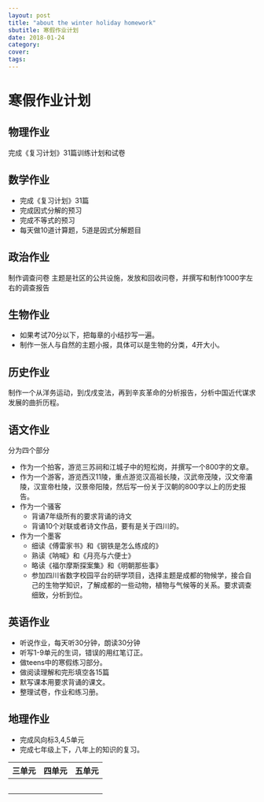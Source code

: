 ```yaml
---
layout: post
title: "about the winter holiday homework"
sbutitle: 寒假作业计划 
date: 2018-01-24
category: 
cover: 
tags: 
---
```


# 寒假作业计划

## 物理作业

完成《复习计划》31篇训练计划和试卷

## 数学作业

 * 完成《复习计划》31篇
 * 完成因式分解的预习
 * 完成不等式的预习
 * 每天做10道计算题，5道是因式分解题目

## 政治作业

制作调查问卷
主题是社区的公共设施，发放和回收问卷，并撰写和制作1000字左右的调查报告

## 生物作业

* 如果考试70分以下，把每章的小结抄写一遍。
* 制作一张人与自然的主题小报，具体可以是生物的分类，4开大小。

## 历史作业

制作一个从洋务运动，到戊戌变法，再到辛亥革命的分析报告，分析中国近代谋求发展的曲折历程。

## 语文作业

分为四个部分

* 作为一个拍客，游览三苏祠和江城子中的短松岗，并撰写一个800字的文章。
* 作为一个游客，游览西汉11陵，重点游览汉高祖长陵，汉武帝茂陵，汉文帝灞陵，汉宣帝杜陵，汉景帝阳陵，然后写一份关于汉朝的800字以上的历史报告。
* 作为一个骚客
  * 背诵7年级所有的要求背诵的诗文
  * 背诵10个对联或者诗文作品，要有是关于四川的。
* 作为一个墨客
  * 细读《傅雷家书》和《钢铁是怎么练成的》
  * 熟读《呐喊》和《月亮与六便士》
  * 略读《福尔摩斯探案集》和《明朝那些事》
  * 参加四川省数字校园平台的研学项目，选择主题是成都的物候学，接合自己的生物学知识，了解成都的一些动物，植物与气候等的关系。要求调查细致，分析到位。

## 英语作业

* 听说作业，每天听30分钟，朗读30分钟
* 听写1-9单元的生词，错误的用红笔订正。
* 做teens中的寒假练习部分。
* 做阅读理解和完形填空各15篇
* 默写课本用要求背诵的课文。
* 整理试卷，作业和练习册。

## 地理作业

* 完成风向标3,4,5单元
* 完成七年级上下，八年上的知识的复习。

三单元|四单元|五单元
-|:-:|-:|
| | |
| | |
| | |
| | |
| | |


